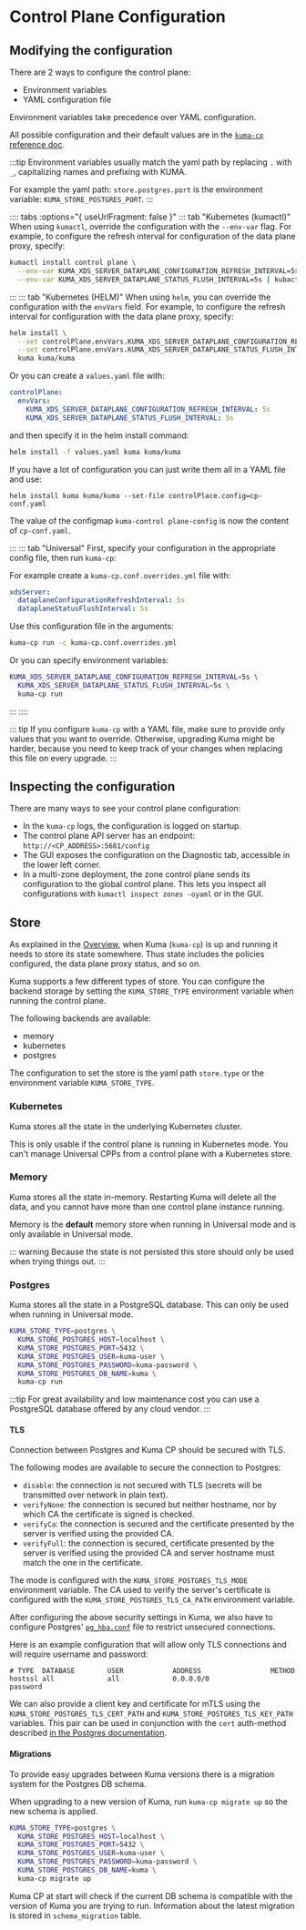 # Control Plane Configuration

## Modifying the configuration

There are 2 ways to configure the control plane:
- Environment variables
- YAML configuration file

Environment variables take precedence over YAML configuration.

All possible configuration and their default values are in the [`kuma-cp` reference doc](../generated/kuma-cp.md).

:::tip
Environment variables usually match the yaml path by replacing `.` with `_`, capitalizing names and prefixing with KUMA.

For example the yaml path: `store.postgres.port` is the environment variable: `KUMA_STORE_POSTGRES_PORT`.
:::

:::: tabs :options="{ useUrlFragment: false }"
::: tab "Kubernetes (kumactl)"
When using `kumactl`, override the configuration with the `--env-var` flag. For example, to configure the refresh interval for configuration of the data plane proxy, specify:
```sh
kumactl install control plane \
  --env-var KUMA_XDS_SERVER_DATAPLANE_CONFIGURATION_REFRESH_INTERVAL=5s \
  --env-var KUMA_XDS_SERVER_DATAPLANE_STATUS_FLUSH_INTERVAL=5s | kubactl apply -f -
```
:::
::: tab "Kubernetes (HELM)"
When using `helm`, you can override the configuration with the `envVars` field. For example, to configure the refresh interval for configuration with the data plane proxy, specify:
```sh
helm install \
  --set controlPlane.envVars.KUMA_XDS_SERVER_DATAPLANE_CONFIGURATION_REFRESH_INTERVAL=5s \
  --set controlPlane.envVars.KUMA_XDS_SERVER_DATAPLANE_STATUS_FLUSH_INTERVAL=5s \
  kuma kuma/kuma
```

Or you can create a `values.yaml` file with:
```yaml
controlPlane:
  envVars:
    KUMA_XDS_SERVER_DATAPLANE_CONFIGURATION_REFRESH_INTERVAL: 5s
    KUMA_XDS_SERVER_DATAPLANE_STATUS_FLUSH_INTERVAL: 5s
```
and then specify it in the helm install command:

```sh
helm install -f values.yaml kuma kuma/kuma
```

If you have a lot of configuration you can just write them all in a YAML file and use:

```shell
helm install kuma kuma/kuma --set-file controlPlace.config=cp-conf.yaml
```
The value of the configmap `kuma-control plane-config` is now the content of `cp-conf.yaml`.

:::
::: tab "Universal"
First, specify your configuration in the appropriate config file, then run `kuma-cp`:

For example create a `kuma-cp.conf.overrides.yml` file with:
```yaml
xdsServer:
  dataplaneConfigurationRefreshInterval: 5s
  dataplaneStatusFlushInterval: 5s
```

Use this configuration file in the arguments:
```sh
kuma-cp run -c kuma-cp.conf.overrides.yml
```

Or you can specify environment variables:

```sh
KUMA_XDS_SERVER_DATAPLANE_CONFIGURATION_REFRESH_INTERVAL=5s \
  KUMA_XDS_SERVER_DATAPLANE_STATUS_FLUSH_INTERVAL=5s \
  kuma-cp run
```
:::
::::

::: tip
If you configure `kuma-cp` with a YAML file, make sure to provide only values that you want to override.
Otherwise, upgrading Kuma might be harder, because you need to keep track of your changes when replacing this file on every upgrade.
:::

## Inspecting the configuration

There are many ways to see your control plane configuration:

- In the `kuma-cp` logs, the configuration is logged on startup.
- The control plane API server has an endpoint: `http://<CP_ADDRESS>:5681/config`
- The GUI exposes the configuration on the Diagnostic tab, accessible in the lower left corner.
- In a multi-zone deployment, the zone control plane sends its configuration to the global control plane. This lets you inspect all configurations with `kumactl inspect zones -oyaml` or in the GUI.

## Store

As explained in the [Overview](../documentation/introduction.md), when Kuma (`kuma-cp`) is up and running it needs to store its state somewhere.
Thus state includes the policies configured, the data plane proxy status, and so on.

Kuma supports a few different types of store.
You can configure the backend storage by setting the `KUMA_STORE_TYPE` environment variable when running the control plane.

The following backends are available:

- memory
- kubernetes
- postgres

The configuration to set the store is the yaml path `store.type` or the environment variable `KUMA_STORE_TYPE`.

### Kubernetes

Kuma stores all the state in the underlying Kubernetes cluster.

This is only usable if the control plane is running in Kubernetes mode. You can't manage Universal CPPs from a control plane with a Kubernetes store.

### Memory

Kuma stores all the state in-memory. Restarting Kuma will delete all the data, and you cannot have more than one control plane instance running.

Memory is the **default** memory store when running in Universal mode and is only available in Universal mode.


::: warning
Because the state is not persisted this store should only be used when trying things out.
:::

### Postgres

Kuma stores all the state in a PostgreSQL database. This can only be used when running in Universal mode.

```sh
KUMA_STORE_TYPE=postgres \
  KUMA_STORE_POSTGRES_HOST=localhost \
  KUMA_STORE_POSTGRES_PORT=5432 \
  KUMA_STORE_POSTGRES_USER=kuma-user \
  KUMA_STORE_POSTGRES_PASSWORD=kuma-password \
  KUMA_STORE_POSTGRES_DB_NAME=kuma \
  kuma-cp run
```

:::tip
For great availability and low maintenance cost you can use a PostgreSQL database offered by any cloud vendor.
:::

#### TLS

Connection between Postgres and Kuma CP should be secured with TLS.

The following modes are available to secure the connection to Postgres:

* `disable`: the connection is not secured with TLS (secrets will be transmitted over network in plain text).
* `verifyNone`: the connection is secured but neither hostname, nor by which CA the certificate is signed is checked.
* `verifyCa`: the connection is secured and the certificate presented by the server is verified using the provided CA.
* `verifyFull`: the connection is secured, certificate presented by the server is verified using the provided CA and server hostname must match the one in the certificate.


The mode is configured with the `KUMA_STORE_POSTGRES_TLS_MODE` environment variable.
The CA used to verify the server's certificate is configured with the `KUMA_STORE_POSTGRES_TLS_CA_PATH` environment variable.

After configuring the above security settings in Kuma, we also have to configure Postgres' [`pg_hba.conf`](https://www.postgresql.org/docs/9.1/auth-pg-hba-conf.html) file to restrict unsecured connections.

Here is an example configuration that will allow only TLS connections and will require username and password:
```
# TYPE  DATABASE        USER            ADDRESS                 METHOD
hostssl all             all             0.0.0.0/0               password
```

We can also provide a client key and certificate for mTLS using the `KUMA_STORE_POSTGRES_TLS_CERT_PATH` and `KUMA_STORE_POSTGRES_TLS_KEY_PATH` variables.
This pair can be used in conjunction with the `cert` auth-method described [in the Postgres documentation](https://www.postgresql.org/docs/9.1/auth-pg-hba-conf.html).

#### Migrations

To provide easy upgrades between Kuma versions there is a migration system for the Postgres DB schema.

When upgrading to a new version of Kuma, run `kuma-cp migrate up` so the new schema is applied.
```sh
KUMA_STORE_TYPE=postgres \
  KUMA_STORE_POSTGRES_HOST=localhost \
  KUMA_STORE_POSTGRES_PORT=5432 \
  KUMA_STORE_POSTGRES_USER=kuma-user \
  KUMA_STORE_POSTGRES_PASSWORD=kuma-password \
  KUMA_STORE_POSTGRES_DB_NAME=kuma \
  kuma-cp migrate up
```

Kuma CP at start will check if the current DB schema is compatible with the version of Kuma you are trying to run.
Information about the latest migration is stored in `schema_migration` table.
